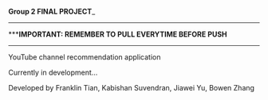 ______________Group 2 FINAL PROJECT_______________


************************************************************************
*************IMPORTANT: REMEMBER TO PULL EVERYTIME BEFORE PUSH**********
************************************************************************


YouTube channel recommendation application

Currently in development...


Developed by Franklin Tian, Kabishan Suvendran, Jiawei Yu, Bowen Zhang